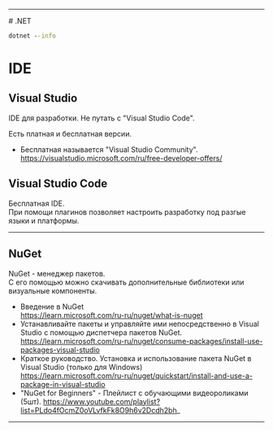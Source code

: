 <hr>
# .NET

```bat
dotnet --info
```

# IDE

## Visual Studio   

IDE для разработки. Не путать с "Visual Studio Code".  

Есть платная и бесплатная версии.  
* Бесплатная называется "Visual Studio Community".  
https://visualstudio.microsoft.com/ru/free-developer-offers/

##  Visual Studio Code  

Бесплатная IDE.  
При помощи плагинов позволяет настроить разработку под разгые языки и платформы.   


<hr>

## NuGet

NuGet - менеджер пакетов.    
С его помощью можно скачивать дополнительные библиотеки или визуальные компоненты.    
* Введение в NuGet  
https://learn.microsoft.com/ru-ru/nuget/what-is-nuget
* Устанавливайте пакеты и управляйте ими непосредственно в Visual Studio с помощью диспетчера пакетов NuGet. 
https://learn.microsoft.com/ru-ru/nuget/consume-packages/install-use-packages-visual-studio
* Краткое руководство. Установка и использование пакета NuGet в Visual Studio (только для Windows)  
https://learn.microsoft.com/ru-ru/nuget/quickstart/install-and-use-a-package-in-visual-studio
* "NuGet for Beginners" - Плейлист с обучающими видеороликами (5шт).
https://www.youtube.com/playlist?list=PLdo4fOcmZ0oVLvfkFk8O9h6v2Dcdh2bh_

<hr>